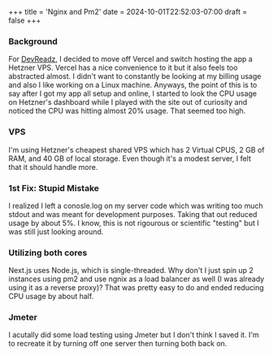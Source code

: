 +++
title = 'Nginx and Pm2'
date = 2024-10-01T22:52:03-07:00
draft = false
+++

### Background

For [DevReadz](https://devreadz.com), I decided to move off Vercel and switch hosting the app a Hetzner VPS. Vercel has a nice convenience to it but it also feels too abstracted almost. I didn't want to constantly be looking at my billing usage and also I like working on a Linux machine. Anyways, the point of this is to say after I got my app all setup and online, I started to look the CPU usage on Hetzner's dashboard while I played with the site out of curiosity and noticed the CPU was hitting almost 20% usage. That seemed too high. 

### VPS
I'm using Hetzner's cheapest shared VPS which has 2 Virtual CPUS, 2 GB of RAM, and 40 GB of local storage. Even though it's a modest server, I felt that it should handle more. 

### 1st Fix: Stupid Mistake
I realized I left a conosle.log on my server code which was writing too much stdout and was meant for development purposes. Taking that out reduced usage by about 5%. I know, this is not rigourous or scientific "testing" but I was still just looking around. 


### Utilizing both cores
Next.js uses Node.js, which is single-threaded. Why don't I just spin up 2 instances using pm2 and use ngnix as a load balancer as well (I was already using it as a reverse proxy)? That was pretty easy to do and ended reducing CPU usage by about half. 


### Jmeter
I acutally did some load testing using Jmeter but I don't think I saved it. I'm to recreate it by turning off one server then turning both back on. 



